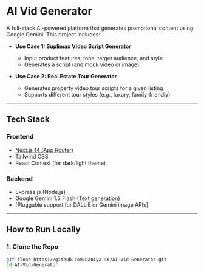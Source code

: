 # AI Vid Generator

A full-stack AI-powered platform that generates promotional content using Google Gemini. This project includes:

- **Use Case 1: Suplimax Video Script Generator**
  - Input product features, tone, target audience, and style
  - Generates a script (and mock video or image)
  
- **Use Case 2: Real Estate Tour Generator**
  - Generates property video tour scripts for a given listing
  - Supports different tour styles (e.g., luxury, family-friendly)

---

## Tech Stack

### Frontend
- [Next.js 14 (App Router)](https://nextjs.org/)
- Tailwind CSS
- React Context (for dark/light theme)

### Backend
- Express.js (Node.js)
- Google Gemini 1.5 Flash (Text generation)
- [Pluggable support for DALL·E or Gemini image APIs]

---

## How to Run Locally

### 1. Clone the Repo

```bash
git clone https://github.com/Daniya-46/AI-Vid-Generator.git
cd AI-Vid-Generator

